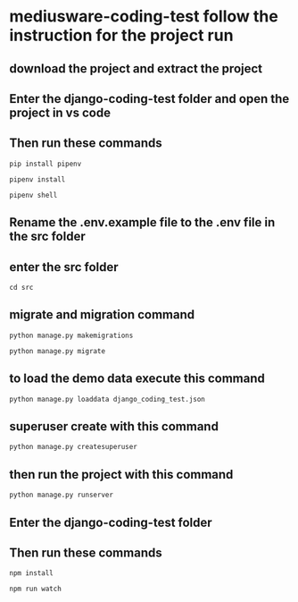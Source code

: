 # mediusware-coding-test follow the instruction for the project run

## download the project and extract the project
## Enter the django-coding-test folder and open the project in vs code
## Then run these commands
```
pip install pipenv
```
```
pipenv install 
```
```
pipenv shell
```
## Rename the .env.example file to the .env file in the src folder
## enter the src folder
```
cd src
```
## migrate and migration command
```
python manage.py makemigrations
```
```
python manage.py migrate
```
## to load the demo data execute this command
```
python manage.py loaddata django_coding_test.json
```
## superuser create with this command
```
python manage.py createsuperuser
```
## then run the project with this command
```
python manage.py runserver
```

## Enter the django-coding-test folder
## Then run these commands 
```
npm install
```
```
npm run watch
```
